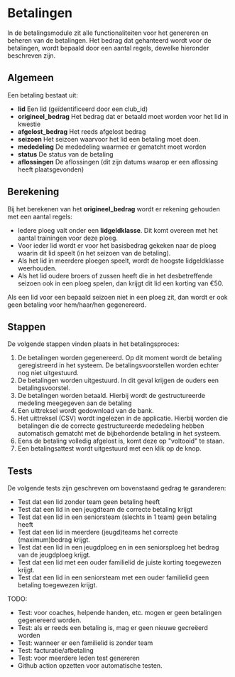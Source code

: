 # Betalingen

In de betalingsmodule zit alle functionaliteiten voor het genereren en beheren van de betalingen.
Het bedrag dat gehanteerd wordt voor de betalingen, wordt bepaald door een aantal regels, dewelke hieronder beschreven zijn.

## Algemeen

Een betaling bestaat uit:

- **lid** Een lid (geïdentificeerd door een club_id)
- **origineel_bedrag** Het bedrag dat er betaald moet worden voor het lid in kwestie
- **afgelost_bedrag** Het reeds afgelost bedrag
- **seizoen** Het seizoen waarvoor het lid een betaling moet doen.
- **mededeling** De mededeling waarmee er gematcht moet worden
- **status** De status van de betaling
- **aflossingen** De aflossingen (dit zijn datums waarop er een aflossing heeft plaatsgevonden)

## Berekening

Bij het berekenen van het **origineel_bedrag** wordt er rekening gehouden met een aantal regels:

- Iedere ploeg valt onder een **lidgeldklasse**. Dit komt overeen met het aantal trainingen voor deze ploeg.
- Voor ieder lid wordt er voor het basisbedrag gekeken naar de ploeg waarin dit lid speelt (in het seizoen van de betaling).
- Als het lid in meerdere ploegen speelt, wordt de hoogste lidgeldklasse weerhouden.
- Als het lid oudere broers of zussen heeft die in het desbetreffende seizoen ook in een ploeg spelen, dan krijgt dit lid een korting van €50.

Als een lid voor een bepaald seizoen niet in een ploeg zit, dan wordt er ook geen betaling voor hem/haar/hen gegenereerd.

## Stappen

De volgende stappen vinden plaats in het betalingsproces:

1. De betalingen worden gegenereerd. Op dit moment wordt de betaling geregistreerd in het systeem. De betalingsvoorstellen worden echter nog niet uitgestuurd.
2. De betalingen worden uitgestuurd. In dit geval krijgen de ouders een betalingsvoorstel.
3. De betalingen worden betaald. Hierbij wordt de gestructureerde medeling meegegeven aan de betaling
4. Een uittreksel wordt gedownload van de bank.
5. Het uittreksel (CSV) wordt ingelezen in de applicatie. Hierbij worden die betalingen die de correcte gestructureerde mededeling hebben automatisch gematcht met de bijbehordende betaling in het systeem.
6. Eens de betaling volledig afgelost is, komt deze op "voltooid" te staan.
7. Een betalingsattest wordt uitgestuurd met een klik op de knop.

## Tests

De volgende tests zijn geschreven om bovenstaand gedrag te garanderen:

- Test dat een lid zonder team geen betaling heeft
- Test dat een lid in een jeugdteam de correcte betaling krijgt
- Test dat een lid in een seniorsteam (slechts in 1 team) geen betaling heeft
- Test dat een lid in meerdere (jeugd)teams het correcte (maximum)bedrag krijgt.
- Test dat een lid in een jeugdploeg en in een seniorsploeg het bedrag van de jeugdploeg krijgt.
- Test dat een lid met een ouder familielid de juiste korting toegewezen krijgt.
- Test dat een lid in een seniorsteam met een ouder familielid geen betaling toegewezen krijgt.

TODO:

- Test: voor coaches, helpende handen, etc. mogen er geen betalingen gegenereerd worden.
- Test: als er reeds een betaling is, mag er geen nieuwe gecreëerd worden
- Test: wanneer er een familielid is zonder team
- Test: facturatie/afbetaling
- Test: voor meerdere leden test genereren
- Github action opzetten voor automatische testen.
